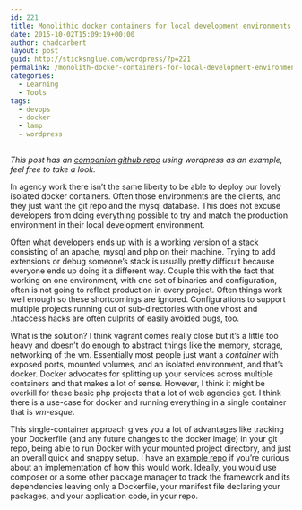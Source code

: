 ```yaml
---
id: 221
title: Monolithic docker containers for local development environments
date: 2015-10-02T15:09:19+00:00
author: chadcarbert
layout: post
guid: http://sticksnglue.com/wordpress/?p=221
permalink: /monolith-docker-containers-for-local-development-environments/
categories:
  - Learning
  - Tools
tags:
  - devops
  - docker
  - lamp
  - wordpress
---
```

_This post has an [companion github repo](https://github.com/chadian/wp-docker-experiment) using wordpress as an example, feel free to take a look._

In agency work there isn&#8217;t the same liberty to be able to deploy our lovely isolated docker containers. Often those environments are the clients, and they just want the git repo and the mysql database. This does not excuse developers from doing everything possible to try and match the production environment in their local development environment.

Often what developers ends up with is a working version of a stack consisting of an apache, mysql and php on their machine. Trying to add extensions or debug someone&#8217;s stack is usually pretty difficult because everyone ends up doing it a different way. Couple this with the fact that working on one environment, with one set of binaries and configuration, often is not going to reflect production in every project. Often things work well enough so these shortcomings are ignored. Configurations to support multiple projects running out of sub-directories with one vhost and .htaccess hacks are often culprits of easily avoided bugs, too.

What is the solution? I think vagrant comes really close but it&#8217;s a little too heavy and doesn&#8217;t do enough to abstract things like the memory, storage, networking of the vm. Essentially most people just want a _container_ with exposed ports, mounted volumes, and an isolated environment, and that&#8217;s docker. Docker advocates for splitting up your services across multiple containers and that makes a lot of sense. However, I think it might be overkill for these basic php projects that a lot of web agencies get. I think there is a use-case for docker and running everything in a single container that is _vm-esque_.

This single-container approach gives you a lot of advantages like tracking your Dockerfile (and any future changes to the docker image) in your git repo, being able to run Docker with your mounted project directory, and just an overall quick and snappy setup. I have an [example repo](https://github.com/chadian/wp-docker-experiment) if you&#8217;re curious about an implementation of how this would work. Ideally, you would use composer or a some other package manager to track the framework and its dependencies leaving only a Dockerfile, your manifest file declaring your packages, and your application code, in your repo.